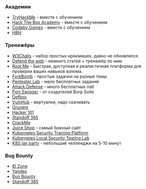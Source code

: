 ### Академии

- [TryHackMe](https://tryhackme.com/) - вместе с обучением
- [Hack The Box Academy](https://academy.hackthebox.com/dashboard) - вместе с обучением
- [Codeby Games](https://codeby.games/) - вместе с обучением
- [HBH](https://hbh.sh/home)

### Тренажёры

- [W3Challs](https://w3challs.com/) - набор простых крякмишек, давно не обновлялся
- [Defend the web](https://defendtheweb.net/dashboard) - немного статей + тренажёр по ним
- [Root Me](https://www.root-me.org/?lang=ru) - Быстрая, доступная и реалистичная платформа для проверки ваших навыков взлома.
- [ForkBomb](https://rev-kids20.forkbomb.ru/) - простые задачки на разные темы
- [Pentester Lab](https://pentesterlab.com/) - мало бесплатных заданий
- [Attack Defense](https://attackdefense.com/) - много бесплатных лаб
- [Port Swigger](https://portswigger.net/web-security) - от создателей Burp Suite
- [Defbox](https://defbox.io/)
- [VulnHub](https://www.vulnhub.com/) - виртуалки, надо скачивать
- [Gruyere](https://google-gruyere.appspot.com/)
- [Hacker 101](https://ctf.hacker101.com/)
- [Standoff 365](https://range.standoff365.com/)
- [CrackMe](https://crackmes.one/)
- [Juice Shop](https://github.com/juice-shop/juice-shop) - самый бажный сайт
- [Kubernetes Security Training Platform](https://github.com/controlplaneio/simulator)
- [Kubernetes Local Security Testing Lab](https://github.com/raesene/kube_security_lab)
- [K8S lan party](https://www.k8slanparty.com/challenge) - небольшие челленджи на 5-10 минут

### Bug Bounty

- [BI Zone](https://bugbounty.bi.zone/)
- [Yandex](https://yandex.com/bugbounty/index)
- [Bug Bounty](https://bugbounty.ru/)
- [Standoff 365](https://bugbounty.standoff365.com/)
